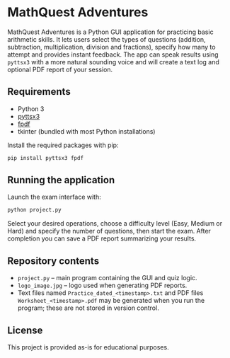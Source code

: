 # MathQuest Adventures

MathQuest Adventures is a Python GUI application for practicing basic arithmetic skills. It lets users select the types of questions (addition, subtraction, multiplication, division and fractions), specify how many to attempt and provides instant feedback. The app can speak results using `pyttsx3` with a more natural sounding voice and will create a text log and optional PDF report of your session.

## Requirements
- Python 3
- [pyttsx3](https://pypi.org/project/pyttsx3/)
- [fpdf](https://pypi.org/project/fpdf/)
- tkinter (bundled with most Python installations)

Install the required packages with pip:

```bash
pip install pyttsx3 fpdf
```

## Running the application
Launch the exam interface with:

```bash
python project.py
```

Select your desired operations, choose a difficulty level (Easy, Medium or Hard) and specify the number of questions, then start the exam. After completion you can save a PDF report summarizing your results.

## Repository contents
- `project.py` – main program containing the GUI and quiz logic.
- `logo_image.jpg` – logo used when generating PDF reports.
- Text files named `Practice_dated_<timestamp>.txt` and PDF files `Worksheet_<timestamp>.pdf` may be generated when you run the program; these are not stored in version control.

## License
This project is provided as-is for educational purposes.
